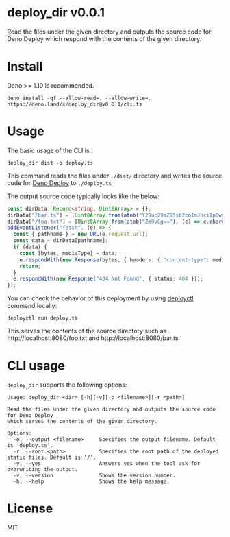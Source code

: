 # deploy_dir v0.0.1

Read the files under the given directory and outputs the source code for Deno
Deploy which respond with the contents of the given directory.

# Install

Deno >= 1.10 is recommended.

```
deno install -qf --allow-read=. --allow-write=. https://deno.land/x/deploy_dir@v0.0.1/cli.ts
```

# Usage

The basic usage of the CLI is:

```
deploy_dir dist -o deploy.ts
```

This command reads the files under `./dist/` directory and writes the source
code for [Deno Deploy](https://deno.com/deploy) to `./deploy.ts`

The output source code typically looks like the below:

```ts
const dirData: Record<string, Uint8Array> = {};
dirData["/bar.ts"] = [Uint8Array.from(atob("Y29uc29sZS5sb2coImJhciIpOwo="), (c) => c.charCodeAt(0)), "text/typescript"];
dirData["/foo.txt"] = [Uint8Array.from(atob("Zm9vCg=="), (c) => c.charCodeAt(0)), "text/plain"];
addEventListener("fetch", (e) => {
  const { pathname } = new URL(e.request.url);
  const data = dirData[pathname];
  if (data) {
    const [bytes, mediaType] = data;
    e.respondWith(new Response(bytes, { headers: { "content-type": mediaType } }));
    return;
  }
  e.respondWith(new Response("404 Not Found", { status: 404 }));
});
```

You can check the behavior of this deployment by using [deployctl]() command locally:

```
deployctl run deploy.ts
```

This serves the contents of the source directory such as http://localhost:8080/foo.txt and http://localhost:8080/bar.ts

# CLI usage

`deploy_dir` supports the following options:

```
Usage: deploy_dir <dir> [-h][-v][-o <filename>][-r <path>]

Read the files under the given directory and outputs the source code for Deno Deploy
which serves the contents of the given directory.

Options:
  -o, --output <filename>     Specifies the output filename. Default is 'deploy.ts'.
  -r, --root <path>           Specifies the root path of the deployed static files. Default is '/'.
  -y, --yes                   Answers yes when the tool ask for overwriting the output.
  -v, --version               Shows the version number.
  -h, --help                  Shows the help message.
```

# License

MIT
